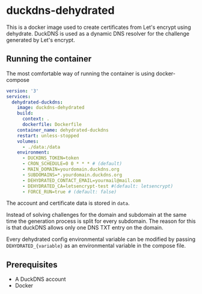 # duckdns-dehydrated
This is a docker image used to create certificates from Let's encrypt using dehydrate.
DuckDNS is used as a dynamic DNS resolver for the challenge generated by Let's encrypt.

## Running the container
The most comfortable way of running the container is using docker-compose
``` yaml
version: '3'
services:
  dehydrated-duckdns:
    image: duckdns-dehydrated
    build:
      context: .
      dockerfile: Dockerfile
    container_name: dehydrated-duckdns
    restart: unless-stopped
    volumes:
      - ./data:/data
    environment:
      - DUCKDNS_TOKEN=token
      - CRON_SCHEDULE=0 0 * * * # (default)
      - MAIN_DOMAIN=yourdomain.duckdns.org
      - SUBDOMAINS=*.yourdomain.duckdns.org
      - DEHYDRATED_CONTACT_EMAIL=yourmail@mail.com
      - DEHYDRATED_CA=letsencrypt-test #(default: letsencrypt)
      - FORCE_RUN=true # (default: false)
```
The account and certificate data is stored in `data`.

Instead of solving challenges for the domain and subdomain at the same time the generation process is split for every subdomain.
The reason for this is that duckDNS allows only one DNS TXT entry on the domain.

Every dehydrated config environmental variable can be modified by passing `DEHYDRATED_{variable}` as an environmental variable in the compose file. 

## Prerequisites
 - A DuckDNS account
 - Docker